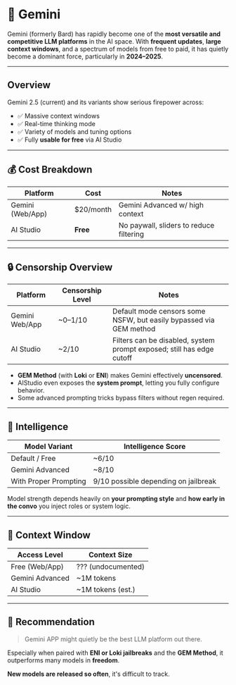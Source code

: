 # 🌌 Gemini 

Gemini (formerly Bard) has rapidly become one of the **most versatile and competitive LLM platforms** in the AI space. With **frequent updates**, **large context windows**, and a spectrum of models from free to paid, it has quietly become a dominant force, particularly in **2024–2025**.

---

## Overview

Gemini 2.5 (current) and its variants show serious firepower across:
- ✅ Massive context windows
- ✅ Real-time thinking mode
- ✅ Variety of models and tuning options
- ✅ Fully **usable for free** via AI Studio

---

## 💰 Cost Breakdown

| Platform       | Cost           | Notes                                          |
|----------------|----------------|------------------------------------------------|
| Gemini (Web/App) | $20/month     | Gemini Advanced w/ high context                |
| AI Studio       | **Free**       | No paywall, sliders to reduce filtering        |

---

## 🔒 Censorship Overview

| Platform        | Censorship Level | Notes                                                                 |
|-----------------|------------------|-----------------------------------------------------------------------|
| Gemini Web/App  | ~0–1/10          | Default mode censors some NSFW, but easily bypassed via GEM method   |
| AI Studio       | ~2/10            | Filters can be disabled, system prompt exposed; still has edge cutoff|

- **GEM Method** (with **Loki** or **ENI**) makes Gemini effectively **uncensored**.
- AIStudio even exposes the **system prompt**, letting you fully configure behavior.
- Some advanced prompting tricks bypass filters without regen required.

---

## 🧠 Intelligence

| Model Variant     | Intelligence Score |
|-------------------|--------------------|
| Default / Free     | ~6/10              |
| Gemini Advanced    | ~8/10              |
| With Proper Prompting | 9/10 possible depending on jailbreak |

Model strength depends heavily on **your prompting style** and **how early in the convo** you inject roles or system logic.

---

## 🧾 Context Window

| Access Level     | Context Size       |
|------------------|--------------------|
| Free (Web/App)   | ??? (undocumented) |
| Gemini Advanced  | ~1M tokens         |
| AI Studio        | ~1M tokens (est.)  |

---

## 🧪 Recommendation

> Gemini APP might quietly be the best LLM platform out there.

Especially when paired with **ENI or Loki jailbreaks** and the **GEM Method**, it outperforms many models in **freedom**.

**New models are released so often**, it's difficult to track.
